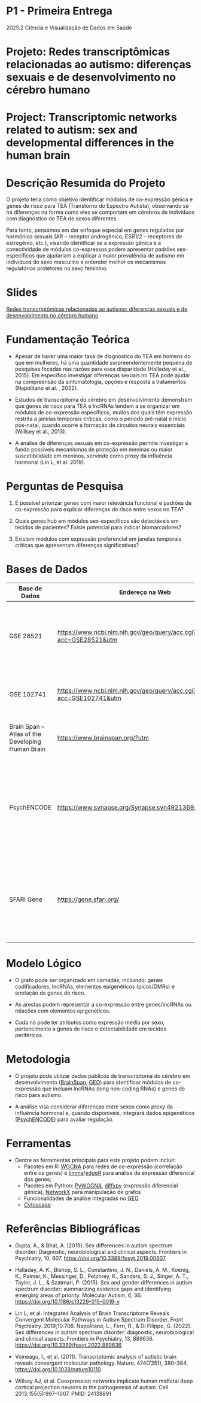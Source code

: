 # P1 - Primeira Entrega

2025.2 Ciência e Visualização de Dados em Saúde

# Projeto: Redes transcriptômicas relacionadas ao autismo: diferenças sexuais e de desenvolvimento no cérebro humano
# Project: Transcriptomic networks related to autism: sex and developmental differences in the human brain

# Descrição Resumida do Projeto

O projeto teria como objetivo identificar módulos de co-expressão gênica e genes de risco para TEA (Transtorno do Espectro Autista), observando se há diferenças na forma como eles se comportam em cérebros de indivíduos com diagnóstico de TEA de sexos diferentes. 

Para tanto, pensamos em dar enfoque especial em genes regulados por hormônios sexuais (AR – receptor androgênico, ESR1/2 – receptores de estrogênio, etc.), visando identificar se a expressão gênica e a conectividade de módulos co-expressos podem apresentar padrões sex-específicos que ajudariam a explicar a maior prevalência de autismo em indivíduos do sexo masculino e entender melhor os mecanismos regulatórios protetores no sexo feminino.


# Slides

[Redes transcriptômicas relacionadas ao autismo: diferenças sexuais e de desenvolvimento no cérebro humano](https://docs.google.com/presentation/d/1CA42IQ7r6LyheKw27NwXXvC2KR4KoUENd_jR16nD_6Q/edit?slide=id.p#slide=id.p)

# Fundamentação Teórica

- Apesar de haver uma  maior taxa de diagnóstico do TEA em homens do que em mulheres, há uma quantidade surpreendentemente pequena de pesquisas focadas nas razões para essa disparidade (Halladay et al., 2015). Em específico investigar diferenças sexuais no TEA pode ajudar na compreensão da  sintomatologia, opções e resposta a tratamentos (Napolitano et al. , 2022).

- Estudos de transcriptoma do cérebro em desenvolvimento demonstram que genes de risco para TEA e lncRNAs tendem a se organizar em módulos de co-expressão específicos, muitos dos quais têm expressão restrita a janelas temporais críticas, como o período pré-natal e início pós-natal, quando ocorre a formação de circuitos neurais essenciais (Willsey et al., 2013).
  
- A análise de diferenças sexuais em co-expressão permite investigar a fundo possíveis mecanismos de proteção em meninas ou maior suscetibilidade em meninos, servindo como proxy da influência hormonal (Lin L, et al. 2019).


# Perguntas de Pesquisa

1. É possível priorizar genes com maior relevância funcional e padrões de co-expressão para explicar diferenças de risco entre sexos no TEA?

2. Quais genes hub em módulos sex-específicos são detectáveis em tecidos de pacientes? Existe potencial para indicar biomarcadores?

3. Existem módulos com expressão preferencial em janelas temporais críticas que apresentam diferenças significativas?


# Bases de Dados

| Base de Dados  | Endereço na Web    | Resumo descritivo |
|-------|--------|----------------|
| GSE 28521 | https://www.ncbi.nlm.nih.gov/geo/query/acc.cgi?acc=GSE28521&utm| Dados de microarray do córtex frontal e temporal de indivíduos com autismo e controles (Voineagu et al., 2011) |
| GSE 102741 | https://www.ncbi.nlm.nih.gov/geo/query/acc.cgi?acc=GSE102741&utm | RNA-Seq de córtex pré-frontal e corpo caloso em autismo  (Gupta et al., 2019)|
| Brain Span – Atlas of the Developing Human Brain | https://www.brainspan.org/?utm |  Dados de 16 regiões cerebrais humanas ao longo do desenvolvimento.              |
| PsychENCODE | https://www.synapse.org/Synapse:syn4921369/wiki/235539  | Consórcio internacional com dados multiômicos (RNA-Seq, ChIP-Seq, ATAC-Seq, etc.) de transtornos psiquiátricos, incluindo autismo, esquizofrenia e bipolaridade. |
| SFARI Gene |  https://gene.sfari.org/| Banco de dados em evolução para a comunidade de pesquisa do autismo, centrado em genes implicados na suscetibilidade ao autismo. |

# Modelo Lógico

- O grafo pode ser organizado em camadas, incluindo: genes codificadores, lncRNAs, elementos epigenéticos (picos/DMRs) e anotação de genes de risco. 

- As arestas podem representar a co-expressão entre genes/lncRNAs ou relações com elementos epigenéticos. 

- Cada nó pode ter atributos como expressão média por sexo, pertencimento a genes de risco e detectabilidade em tecidos periféricos. 


# Metodologia

- O projeto pode utilizar dados públicos de transcriptoma do cérebro em desenvolvimento ([BrainSpan](http://www.brainspan.org/?utm), [GEO](https://www.ncbi.nlm.nih.gov/geo/)) para identificar módulos de co-expressão que incluam lncRNAs (long non-coding RNAs) e genes de risco para autismo. 

- A análise visa considerar diferenças entre sexos como proxy da influência hormonal e, quando disponíveis, integrará dados epigenéticos ([PsychENCODE](https://www.synapse.org/Synapse:syn4921369/wiki/235539)) para avaliar regulação. 

# Ferramentas

- Dentre as ferramentas principais para este projeto podem incluir:
   - Pacotes em R: [WGCNA](https://bmcbioinformatics.biomedcentral.com/articles/10.1186/1471-2105-9-559) para redes de co-expressão (correlação entre os genes) e [limma](https://bioconductor.org/packages/release/bioc/html/limma.html)/[edgeR](https://bioconductor.org/packages/release/bioc/html/edgeR.html) para análise de expressão diferencial dos genes;
   - Pacotes em Python: [PyWGCNA](https://mortazavilab.github.io/PyWGCNA/html/index.html), [diffxpy](https://diffxpy.readthedocs.io/en/latest/) (expressão diferencial gênica), [NetworkX](https://networkx.org/) para manipulação de grafos
   - Funcionalidades de análise integradas no [GEO](https://www.ncbi.nlm.nih.gov/geo/)
   - [Cytoscape](https://cytoscape.org/)


# Referências Bibliográficas

- Gupta, A., & Bhat, A. (2019). Sex differences in autism spectrum disorder: Diagnostic, neurobiological and clinical aspects. Frontiers in Psychiatry, 10, 607. https://doi.org/10.3389/fpsyt.2019.00607

- Halladay, A. K., Bishop, S. L., Constantino, J. N., Daniels, A. M., Koenig, K., Palmer, K., Messinger, D., Pelphrey, K., Sanders, S. J., Singer, A. T., Taylor, J. L., & Szatmari, P. (2015). Sex and gender differences in autism spectrum disorder: summarizing evidence gaps and identifying emerging areas of priority. Molecular Autism, 6, 36. https://doi.org/10.1186/s13229-015-0019-y

- Lin L, et al. Integrated Analysis of Brain Transcriptome Reveals Convergent Molecular Pathways in Autism Spectrum Disorder. Front Psychiatry. 2019;10:706.
Napolitano, L., Ferri, R., & Di Filippo, G. (2022). Sex differences in autism spectrum disorder: diagnostic, neurobiological and clinical aspects. Frontiers in Psychiatry, 13, 889636. https://doi.org/10.3389/fpsyt.2022.889636 

- Voineagu, I., et al. (2011). Transcriptomic analysis of autistic brain reveals convergent molecular pathology. Nature, 474(7351), 380–384. https://doi.org/10.1038/nature10110 

- Willsey AJ, et al. Coexpression networks implicate human midfetal deep cortical projection neurons in the pathogenesis of autism. Cell. 2013;155(5):997–1007. PMID: 24138891 


